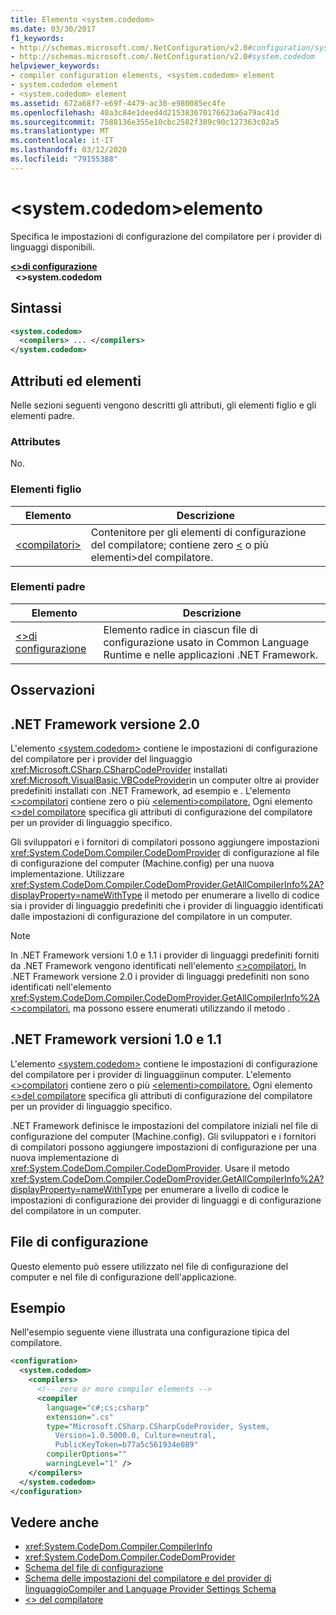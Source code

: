 ```yaml
---
title: Elemento <system.codedom>
ms.date: 03/30/2017
f1_keywords:
- http://schemas.microsoft.com/.NetConfiguration/v2.0#configuration/system.codedom
- http://schemas.microsoft.com/.NetConfiguration/v2.0#system.codedom
helpviewer_keywords:
- compiler configuration elements, <system.codedom> element
- system.codedom element
- <system.codedom> element
ms.assetid: 672a68f7-e69f-4479-ac30-e980085ec4fe
ms.openlocfilehash: 40a3c84e1deed4d215383670176623a6a79ac41d
ms.sourcegitcommit: 7588136e355e10cbc2582f389c90c127363c02a5
ms.translationtype: MT
ms.contentlocale: it-IT
ms.lasthandoff: 03/12/2020
ms.locfileid: "79155388"
---
```

# <a name="systemcodedom-element"></a>\<system.codedom>elemento
Specifica le impostazioni di configurazione del compilatore per i provider di linguaggi disponibili.  
  
[**\<>di configurazione**](../configuration-element.md)  
&nbsp;&nbsp;**\<>system.codedom**  
  
## <a name="syntax"></a>Sintassi  
  
```xml  
<system.codedom>  
  <compilers> ... </compilers>  
</system.codedom>  
```  
  
## <a name="attributes-and-elements"></a>Attributi ed elementi  
 Nelle sezioni seguenti vengono descritti gli attributi, gli elementi figlio e gli elementi padre.  
  
### <a name="attributes"></a>Attributes  
 No.  
  
### <a name="child-elements"></a>Elementi figlio  
  
|Elemento|Descrizione|  
|-------------|-----------------|  
|[\<compilatori>](compilers-element.md)|Contenitore per gli elementi di configurazione del compilatore; contiene zero [ \<](compiler-element.md) o più elementi>del compilatore.|  
  
### <a name="parent-elements"></a>Elementi padre  
  
|Elemento|Descrizione|  
|-------------|-----------------|  
|[\<>di configurazione](../configuration-element.md)|Elemento radice in ciascun file di configurazione usato in Common Language Runtime e nelle applicazioni .NET Framework.|  
  
## <a name="remarks"></a>Osservazioni  
  
## <a name="net-framework-version-20"></a>.NET Framework versione 2.0  
 L'elemento [ \<system.codedom>](system-codedom-element.md) contiene le impostazioni di configurazione del compilatore per i provider del linguaggio <xref:Microsoft.CSharp.CSharpCodeProvider> installati <xref:Microsoft.VisualBasic.VBCodeProvider>in un computer oltre ai provider predefiniti installati con .NET Framework, ad esempio e . L'elemento [ \<>compilatori](compilers-element.md) contiene zero o più [ \<elementi>compilatore.](compiler-element.md) Ogni elemento [ \<>del compilatore](compiler-element.md) specifica gli attributi di configurazione del compilatore per un provider di linguaggio specifico.  
  
 Gli sviluppatori e i fornitori di compilatori possono aggiungere impostazioni <xref:System.CodeDom.Compiler.CodeDomProvider> di configurazione al file di configurazione del computer (Machine.config) per una nuova implementazione. Utilizzare <xref:System.CodeDom.Compiler.CodeDomProvider.GetAllCompilerInfo%2A?displayProperty=nameWithType> il metodo per enumerare a livello di codice sia i provider di linguaggio predefiniti che i provider di linguaggio identificati dalle impostazioni di configurazione del compilatore in un computer.  
  
> [!NOTE]
> In .NET Framework versioni 1.0 e 1.1 i provider di linguaggi predefiniti forniti da .NET Framework vengono identificati nell'elemento [ \<>compilatori.](compilers-element.md) In .NET Framework versione 2.0 i provider di linguaggi predefiniti non sono identificati nell'elemento <xref:System.CodeDom.Compiler.CodeDomProvider.GetAllCompilerInfo%2A> [ \<>compilatori,](compilers-element.md) ma possono essere enumerati utilizzando il metodo .  
  
## <a name="net-framework-versions-10-and-11"></a>.NET Framework versioni 1.0 e 1.1  
 L'elemento [ \<system.codedom>](system-codedom-element.md) contiene le impostazioni di configurazione del compilatore per i provider di linguaggiinun computer. L'elemento [ \<>compilatori](compilers-element.md) contiene zero o più [ \<elementi>compilatore.](compiler-element.md) Ogni elemento [ \<>del compilatore](compiler-element.md) specifica gli attributi di configurazione del compilatore per un provider di linguaggio specifico.  
  
 .NET Framework definisce le impostazioni del compilatore iniziali nel file di configurazione del computer (Machine.config). Gli sviluppatori e i fornitori di compilatori possono aggiungere impostazioni di configurazione per una nuova implementazione di <xref:System.CodeDom.Compiler.CodeDomProvider>. Usare il metodo <xref:System.CodeDom.Compiler.CodeDomProvider.GetAllCompilerInfo%2A?displayProperty=nameWithType> per enumerare a livello di codice le impostazioni di configurazione dei provider di linguaggi e di configurazione del compilatore in un computer.  
  
## <a name="configuration-file"></a>File di configurazione  
 Questo elemento può essere utilizzato nel file di configurazione del computer e nel file di configurazione dell'applicazione.  
  
## <a name="example"></a>Esempio  
 Nell'esempio seguente viene illustrata una configurazione tipica del compilatore.  
  
```xml  
<configuration>  
  <system.codedom>  
    <compilers>  
      <!-- zero or more compiler elements -->  
      <compiler
        language="c#;cs;csharp"  
        extension=".cs"  
        type="Microsoft.CSharp.CSharpCodeProvider, System,
          Version=1.0.5000.0, Culture=neutral,
          PublicKeyToken=b77a5c561934e089"  
        compilerOptions=""  
        warningLevel="1" />  
    </compilers>  
  </system.codedom>  
</configuration>  
```  
  
## <a name="see-also"></a>Vedere anche

- <xref:System.CodeDom.Compiler.CompilerInfo>
- <xref:System.CodeDom.Compiler.CodeDomProvider>
- [Schema del file di configurazione](../index.md)
- [Schema delle impostazioni del compilatore e del provider di linguaggioCompiler and Language Provider Settings Schema](index.md)
- [\<> del compilatore](compiler-element.md)
